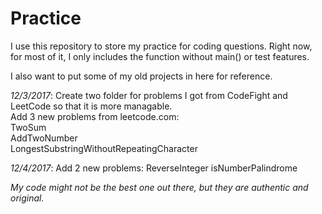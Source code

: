 # Practice

I use this repository to store my practice for coding questions. Right now, for most of it, I only includes the function without main() or test features.

I also want to put some of my old projects in here for reference.

_12/3/2017_: 
Create two folder for problems I got from CodeFight and LeetCode so that it is more managable.  
Add 3 new problems from leetcode.com:   
    TwoSum  
    AddTwoNumber  
    LongestSubstringWithoutRepeatingCharacter  

_12/4/2017_:
Add 2 new problems:
	ReverseInteger
	isNumberPalindrome

_My code might not be the best one out there, but they are authentic and original._
